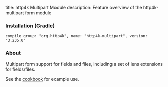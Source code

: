 title: http4k Multipart Module
description: Feature overview of the http4k-multipart form module

### Installation (Gradle)
```compile group: "org.http4k", name: "http4k-multipart", version: "3.235.0"```

### About

Multipart form support for fields and files, including a set of lens extensions for fields/files.

See the [cookbook](/cookbook/multipart_forms/) for example use.
